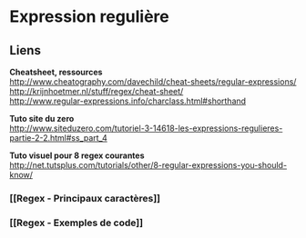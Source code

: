 # Expression regulière

## Liens 

**Cheatsheet, ressources**    
http://www.cheatography.com/davechild/cheat-sheets/regular-expressions/   
http://krijnhoetmer.nl/stuff/regex/cheat-sheet/   
http://www.regular-expressions.info/charclass.html#shorthand

**Tuto site du zero**   
http://www.siteduzero.com/tutoriel-3-14618-les-expressions-regulieres-partie-2-2.html#ss_part_4

**Tuto visuel pour 8 regex courantes**       
http://net.tutsplus.com/tutorials/other/8-regular-expressions-you-should-know/

### [[Regex - Principaux caractères]]

### [[Regex - Exemples de code]]